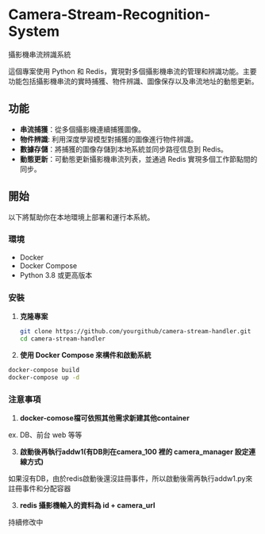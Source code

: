 # Camera-Stream-Recognition-System
攝影機串流辨識系統

這個專案使用 Python 和 Redis，實現對多個攝影機串流的管理和辨識功能。主要功能包括攝影機串流的實時捕獲、物件辨識、圖像保存以及串流地址的動態更新。


## 功能

- **串流捕獲**：從多個攝影機連續捕獲圖像。
- **物件辨識**: 利用深度學習模型對捕獲的圖像進行物件辨識。
- **數據存儲**：將捕獲的圖像存儲到本地系統並同步路徑信息到 Redis。
- **動態更新**：可動態更新攝影機串流列表，並通過 Redis 實現多個工作節點間的同步。

## 開始

以下將幫助你在本地環境上部署和運行本系統。

### 環境

- Docker
- Docker Compose
- Python 3.8 或更高版本

### 安裝

1. **克隆專案**

   ```bash
   git clone https://github.com/yourgithub/camera-stream-handler.git
   cd camera-stream-handler

2.  **使用 Docker Compose 來構件和啟動系統**
   ```bash
   docker-compose build
   docker-compose up -d
   ```

### 注意事項

1. **docker-comose檔可依照其他需求新建其他container**

ex. DB、前台 web 等等


3. **啟動後再執行addw1(有DB則在camera_100 裡的 camera_manager 設定連線方式)**

如果沒有DB，由於redis啟動後還沒註冊事件，所以啟動後需再執行addw1.py來註冊事件和分配容器

3. **redis 攝影機輸入的資料為 id + camera_url**




持續修改中
